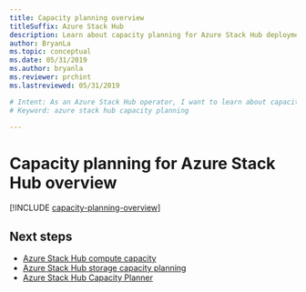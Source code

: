 ```yaml
---
title: Capacity planning overview
titleSuffix: Azure Stack Hub
description: Learn about capacity planning for Azure Stack Hub deployments.
author: BryanLa
ms.topic: conceptual
ms.date: 05/31/2019
ms.author: bryanla
ms.reviewer: prchint
ms.lastreviewed: 05/31/2019

# Intent: As an Azure Stack Hub operator, I want to learn about capacity planning for Azure Stack Hub deployments.
# Keyword: azure stack hub capacity planning

---
```



# Capacity planning for Azure Stack Hub overview

[!INCLUDE [capacity-planning-overview](../includes/capacity-planning-overview.md)]

## Next steps

- [Azure Stack Hub compute capacity](azure-stack-capacity-planning-compute.md)
- [Azure Stack Hub storage capacity planning](azure-stack-capacity-planning-storage.md)
- [Azure Stack Hub Capacity Planner](azure-stack-capacity-planner.md)
